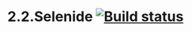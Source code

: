 # 2.2.Selenide [![Build status](https://ci.appveyor.com/api/projects/status/in0kio5bikoi86y6/branch/master?svg=true)](https://ci.appveyor.com/project/AllaKobyzeva/2-2-selenide/branch/master)
